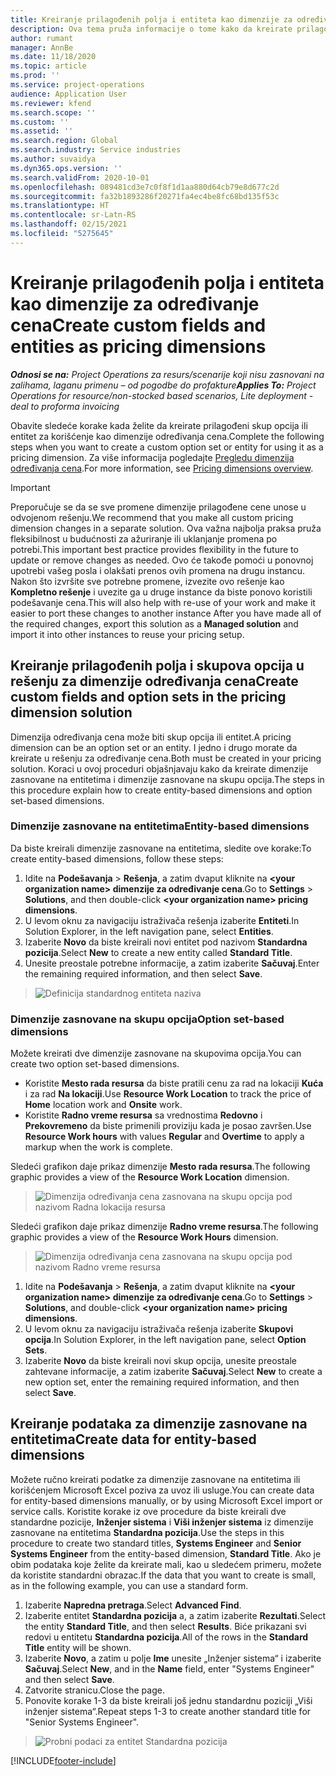 ```yaml
---
title: Kreiranje prilagođenih polja i entiteta kao dimenzije za određivanje cena
description: Ova tema pruža informacije o tome kako da kreirate prilagođene skupove opcija ili entitete.
author: rumant
manager: AnnBe
ms.date: 11/18/2020
ms.topic: article
ms.prod: ''
ms.service: project-operations
audience: Application User
ms.reviewer: kfend
ms.search.scope: ''
ms.custom: ''
ms.assetid: ''
ms.search.region: Global
ms.search.industry: Service industries
ms.author: suvaidya
ms.dyn365.ops.version: ''
ms.search.validFrom: 2020-10-01
ms.openlocfilehash: 089481cd3e7c0f8f1d1aa880d64cb79e8d677c2d
ms.sourcegitcommit: fa32b1893286f20271fa4ec4be8fc68bd135f53c
ms.translationtype: HT
ms.contentlocale: sr-Latn-RS
ms.lasthandoff: 02/15/2021
ms.locfileid: "5275645"
---
```

# <a name="create-custom-fields-and-entities-as-pricing-dimensions"></a><span data-ttu-id="56c4c-103">Kreiranje prilagođenih polja i entiteta kao dimenzije za određivanje cena</span><span class="sxs-lookup"><span data-stu-id="56c4c-103">Create custom fields and entities as pricing dimensions</span></span>

<span data-ttu-id="56c4c-104">_**Odnosi se na:** Project Operations za resurs/scenarije koji nisu zasnovani na zalihama, laganu primenu – od pogodbe do profakture_</span><span class="sxs-lookup"><span data-stu-id="56c4c-104">_**Applies To:** Project Operations for resource/non-stocked based scenarios, Lite deployment - deal to proforma invoicing_</span></span>

<span data-ttu-id="56c4c-105">Obavite sledeće korake kada želite da kreirate prilagođeni skup opcija ili entitet za korišćenje kao dimenzije određivanja cena.</span><span class="sxs-lookup"><span data-stu-id="56c4c-105">Complete the following steps when you want to create a custom option set or entity for using it as a pricing dimension.</span></span> <span data-ttu-id="56c4c-106">Za više informacija pogledajte [Pregledu dimenzija određivanja cena](pricing-dimensions-overview.md).</span><span class="sxs-lookup"><span data-stu-id="56c4c-106">For more information, see [Pricing dimensions overview](pricing-dimensions-overview.md).</span></span>  

> [!IMPORTANT]
> <span data-ttu-id="56c4c-107">Preporučuje se da se sve promene dimenzije prilagođene cene unose u odvojenom rešenju.</span><span class="sxs-lookup"><span data-stu-id="56c4c-107">We recommend that you make all custom pricing dimension changes in a separate solution.</span></span> <span data-ttu-id="56c4c-108">Ova važna najbolja praksa pruža fleksibilnost u budućnosti za ažuriranje ili uklanjanje promena po potrebi.</span><span class="sxs-lookup"><span data-stu-id="56c4c-108">This important best practice provides flexibility in the future to update or remove changes as needed.</span></span> <span data-ttu-id="56c4c-109">Ovo će takođe pomoći u ponovnoj upotrebi vašeg posla i olakšati prenos ovih promena na drugu instancu. Nakon što izvršite sve potrebne promene, izvezite ovo rešenje kao **Kompletno rešenje** i uvezite ga u druge instance da biste ponovo koristili podešavanje cena.</span><span class="sxs-lookup"><span data-stu-id="56c4c-109">This will also help with re-use of your work and make it easier to port these changes to another instance After you have made all of the required changes, export this solution as a **Managed solution** and import it into other instances to reuse your pricing setup.</span></span>

  
## <a name="create-custom-fields-and-option-sets-in-the-pricing-dimension-solution"></a><span data-ttu-id="56c4c-110">Kreiranje prilagođenih polja i skupova opcija u rešenju za dimenzije određivanja cena</span><span class="sxs-lookup"><span data-stu-id="56c4c-110">Create custom fields and option sets in the pricing dimension solution</span></span>

<span data-ttu-id="56c4c-111">Dimenzija određivanja cena može biti skup opcija ili entitet.</span><span class="sxs-lookup"><span data-stu-id="56c4c-111">A pricing dimension can be an option set or an entity.</span></span> <span data-ttu-id="56c4c-112">I jedno i drugo morate da kreirate u rešenju za određivanje cena.</span><span class="sxs-lookup"><span data-stu-id="56c4c-112">Both must be created in your pricing solution.</span></span> <span data-ttu-id="56c4c-113">Koraci u ovoj proceduri objašnjavaju kako da kreirate dimenzije zasnovane na entitetima i dimenzije zasnovane na skupu opcija.</span><span class="sxs-lookup"><span data-stu-id="56c4c-113">The steps in this procedure explain how to create entity-based dimensions and option set-based dimensions.</span></span>

### <a name="entity-based-dimensions"></a><span data-ttu-id="56c4c-114">Dimenzije zasnovane na entitetima</span><span class="sxs-lookup"><span data-stu-id="56c4c-114">Entity-based dimensions</span></span>
<span data-ttu-id="56c4c-115">Da biste kreirali dimenzije zasnovane na entitetima, sledite ove korake:</span><span class="sxs-lookup"><span data-stu-id="56c4c-115">To create entity-based dimensions, follow these steps:</span></span>

1. <span data-ttu-id="56c4c-116">Idite na **Podešavanja** > **Rešenja**, a zatim dvaput kliknite na **\<your organization name> dimenzije za određivanje cena**.</span><span class="sxs-lookup"><span data-stu-id="56c4c-116">Go to **Settings** > **Solutions**, and then double-click **\<your organization name> pricing dimensions**.</span></span>
2. <span data-ttu-id="56c4c-117">U levom oknu za navigaciju istraživača rešenja izaberite **Entiteti**.</span><span class="sxs-lookup"><span data-stu-id="56c4c-117">In Solution Explorer, in the left navigation pane, select **Entities**.</span></span>
3. <span data-ttu-id="56c4c-118">Izaberite **Novo** da biste kreirali novi entitet pod nazivom **Standardna pozicija**.</span><span class="sxs-lookup"><span data-stu-id="56c4c-118">Select **New** to create a new entity called **Standard Title**.</span></span> 
4. <span data-ttu-id="56c4c-119">Unesite preostale potrebne informacije, a zatim izaberite **Sačuvaj**.</span><span class="sxs-lookup"><span data-stu-id="56c4c-119">Enter the remaining required information, and then select **Save**.</span></span>

> ![Definicija standardnog entiteta naziva](media/Standard-Title-entity-definition.png)

### <a name="option-set-based-dimensions"></a><span data-ttu-id="56c4c-121">Dimenzije zasnovane na skupu opcija</span><span class="sxs-lookup"><span data-stu-id="56c4c-121">Option set-based dimensions</span></span> 
<span data-ttu-id="56c4c-122">Možete kreirati dve dimenzije zasnovane na skupovima opcija.</span><span class="sxs-lookup"><span data-stu-id="56c4c-122">You can create two option set-based dimensions.</span></span> 

- <span data-ttu-id="56c4c-123">Koristite **Mesto rada resursa** da biste pratili cenu za rad na lokaciji **Kuća** i za rad **Na lokaciji**.</span><span class="sxs-lookup"><span data-stu-id="56c4c-123">Use **Resource Work Location** to track the price of **Home** location work and **Onsite** work.</span></span> 
- <span data-ttu-id="56c4c-124">Koristite **Radno vreme resursa** sa vrednostima **Redovno** i **Prekovremeno** da biste primenili proviziju kada je posao završen.</span><span class="sxs-lookup"><span data-stu-id="56c4c-124">Use **Resource Work hours** with values **Regular** and **Overtime** to apply a markup when the work is complete.</span></span>

<span data-ttu-id="56c4c-125">Sledeći grafikon daje prikaz dimenzije **Mesto rada resursa**.</span><span class="sxs-lookup"><span data-stu-id="56c4c-125">The following graphic provides a view of the **Resource Work Location** dimension.</span></span> 

> ![Dimenzija određivanja cena zasnovana na skupu opcija pod nazivom Radna lokacija resursa](media/Option-set-PD-called-Resource-Work-Location.png)

<span data-ttu-id="56c4c-127">Sledeći grafikon daje prikaz dimenzije **Radno vreme resursa**.</span><span class="sxs-lookup"><span data-stu-id="56c4c-127">The following graphic provides a view of the **Resource Work Hours** dimension.</span></span> 

> ![Dimenzija određivanja cena zasnovana na skupu opcija pod nazivom Radno vreme resursa](media/Option-set-PD-called-Resource-Work-Hours.png)

1. <span data-ttu-id="56c4c-129">Idite na **Podešavanja** > **Rešenja**, a zatim dvaput kliknite na **\<your organization name> dimenzije za određivanje cena**.</span><span class="sxs-lookup"><span data-stu-id="56c4c-129">Go to **Settings** > **Solutions**, and double-click  **\<your organization name> pricing dimensions**.</span></span> 
2. <span data-ttu-id="56c4c-130">U levom oknu za navigaciju istraživača rešenja izaberite **Skupovi opcija**.</span><span class="sxs-lookup"><span data-stu-id="56c4c-130">In Solution Explorer, in the left navigation pane, select  **Option Sets**.</span></span> 
3. <span data-ttu-id="56c4c-131">Izaberite **Novo** da biste kreirali novi skup opcija, unesite preostale zahtevane informacije, a zatim izaberite **Sačuvaj**.</span><span class="sxs-lookup"><span data-stu-id="56c4c-131">Select **New** to create a new option set, enter the remaining required information, and then select **Save**.</span></span>

## <a name="create-data-for-entity-based-dimensions"></a><span data-ttu-id="56c4c-132">Kreiranje podataka za dimenzije zasnovane na entitetima</span><span class="sxs-lookup"><span data-stu-id="56c4c-132">Create data for entity-based dimensions</span></span>

<span data-ttu-id="56c4c-133">Možete ručno kreirati podatke za dimenzije zasnovane na entitetima ili korišćenjem Microsoft Excel poziva za uvoz ili usluge.</span><span class="sxs-lookup"><span data-stu-id="56c4c-133">You can create data for entity-based dimensions manually, or by using Microsoft Excel import or service calls.</span></span> <span data-ttu-id="56c4c-134">Koristite korake iz ove procedure da biste kreirali dve standardne pozicije, **Inženjer sistema** i **Viši inženjer sistema** iz dimenzije zasnovane na entitetima **Standardna pozicija**.</span><span class="sxs-lookup"><span data-stu-id="56c4c-134">Use the steps in this procedure to create two standard titles, **Systems Engineer** and **Senior Systems Engineer** from the entity-based dimension, **Standard Title**.</span></span> <span data-ttu-id="56c4c-135">Ako je obim podataka koje želite da kreirate mali, kao u sledećem primeru, možete da koristite standardni obrazac.</span><span class="sxs-lookup"><span data-stu-id="56c4c-135">If the data that you want to create is small, as in the following example, you can use a standard form.</span></span>

1. <span data-ttu-id="56c4c-136">Izaberite **Napredna pretraga**.</span><span class="sxs-lookup"><span data-stu-id="56c4c-136">Select **Advanced Find**.</span></span>
2. <span data-ttu-id="56c4c-137">Izaberite entitet **Standardna pozicija** a, a zatim izaberite **Rezultati**.</span><span class="sxs-lookup"><span data-stu-id="56c4c-137">Select the entity **Standard Title**, and then select **Results**.</span></span> <span data-ttu-id="56c4c-138">Biće prikazani svi redovi u entitetu **Standardna pozicija**.</span><span class="sxs-lookup"><span data-stu-id="56c4c-138">All of the rows in the **Standard Title** entity will be shown.</span></span>
3. <span data-ttu-id="56c4c-139">Izaberite **Novo**, a zatim u polje **Ime** unesite „Inženjer sistema“ i izaberite **Sačuvaj**.</span><span class="sxs-lookup"><span data-stu-id="56c4c-139">Select **New**, and in the **Name** field, enter "Systems Engineer" and then select **Save**.</span></span>
4. <span data-ttu-id="56c4c-140">Zatvorite stranicu.</span><span class="sxs-lookup"><span data-stu-id="56c4c-140">Close the page.</span></span> 
5. <span data-ttu-id="56c4c-141">Ponovite korake 1-3 da biste kreirali još jednu standardnu poziciji „Viši inženjer sistema“.</span><span class="sxs-lookup"><span data-stu-id="56c4c-141">Repeat steps 1-3 to create another standard title for "Senior Systems Engineer".</span></span>

> ![Probni podaci za entitet Standardna pozicija](media/ST-data.png)


[!INCLUDE[footer-include](../includes/footer-banner.md)]